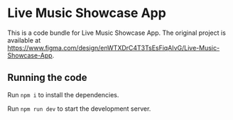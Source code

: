 
  # Live Music Showcase App

  This is a code bundle for Live Music Showcase App. The original project is available at https://www.figma.com/design/enWTXDrC4T3TsEsFiqAIvG/Live-Music-Showcase-App.

  ## Running the code

  Run `npm i` to install the dependencies.

  Run `npm run dev` to start the development server.
  